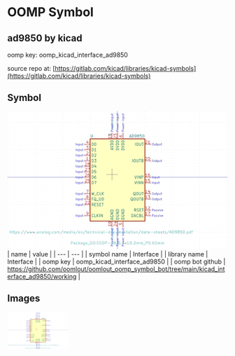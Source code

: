 # OOMP Symbol  
## ad9850  by kicad  
  
oomp key: oomp_kicad_interface_ad9850  
  
source repo at: [https://gitlab.com/kicad/libraries/kicad-symbols](https://gitlab.com/kicad/libraries/kicad-symbols)  
## Symbol  
  
[![working.png](working_600.png)](working.png)  
| name | value | 
| --- | --- | 
| symbol name | Interface | 
| library name | Interface | 
| oomp key | oomp_kicad_interface_ad9850 | 
| oomp bot github | https://github.com/oomlout/oomlout_oomp_symbol_bot/tree/main/kicad_interface_ad9850/working | 
## Images  
  
[![working.png](working_140.png)](working.png)  
